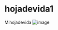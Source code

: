 # hojadevida1
Mihojadevida
![image](https://user-images.githubusercontent.com/126476714/221572887-d244be0a-b5e5-4d47-9bd1-4d48dc79b115.png)
